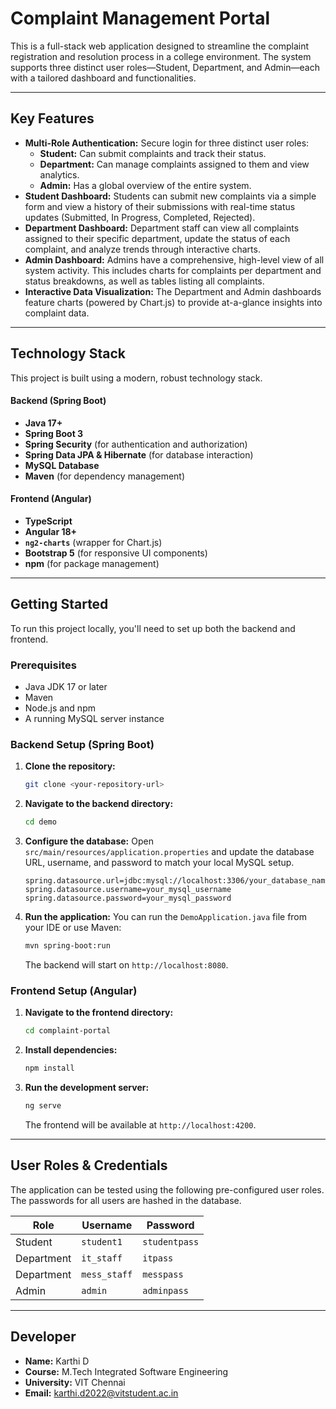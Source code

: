 # Complaint Management Portal

This is a full-stack web application designed to streamline the complaint registration and resolution process in a college environment. The system supports three distinct user roles—Student, Department, and Admin—each with a tailored dashboard and functionalities.

---

## Key Features

- **Multi-Role Authentication:** Secure login for three distinct user roles:
  - **Student:** Can submit complaints and track their status.
  - **Department:** Can manage complaints assigned to them and view analytics.
  - **Admin:** Has a global overview of the entire system.
- **Student Dashboard:** Students can submit new complaints via a simple form and view a history of their submissions with real-time status updates (Submitted, In Progress, Completed, Rejected).
- **Department Dashboard:** Department staff can view all complaints assigned to their specific department, update the status of each complaint, and analyze trends through interactive charts.
- **Admin Dashboard:** Admins have a comprehensive, high-level view of all system activity. This includes charts for complaints per department and status breakdowns, as well as tables listing all complaints.
- **Interactive Data Visualization:** The Department and Admin dashboards feature charts (powered by Chart.js) to provide at-a-glance insights into complaint data.

---

## Technology Stack

This project is built using a modern, robust technology stack.

#### Backend (Spring Boot)
- **Java 17+**
- **Spring Boot 3**
- **Spring Security** (for authentication and authorization)
- **Spring Data JPA & Hibernate** (for database interaction)
- **MySQL Database**
- **Maven** (for dependency management)

#### Frontend (Angular)
- **TypeScript**
- **Angular 18+**
- **`ng2-charts`** (wrapper for Chart.js)
- **Bootstrap 5** (for responsive UI components)
- **npm** (for package management)

---

## Getting Started

To run this project locally, you'll need to set up both the backend and frontend.

### Prerequisites
- Java JDK 17 or later
- Maven
- Node.js and npm
- A running MySQL server instance

### Backend Setup (Spring Boot)

1.  **Clone the repository:**
    ```bash
    git clone <your-repository-url>
    ```
2.  **Navigate to the backend directory:**
    ```bash
    cd demo
    ```
3.  **Configure the database:**
    Open `src/main/resources/application.properties` and update the database URL, username, and password to match your local MySQL setup.
    ```properties
    spring.datasource.url=jdbc:mysql://localhost:3306/your_database_name
    spring.datasource.username=your_mysql_username
    spring.datasource.password=your_mysql_password
    ```
4.  **Run the application:**
    You can run the `DemoApplication.java` file from your IDE or use Maven:
    ```bash
    mvn spring-boot:run
    ```
    The backend will start on `http://localhost:8080`.

### Frontend Setup (Angular)

1.  **Navigate to the frontend directory:**
    ```bash
    cd complaint-portal 
    ```
2.  **Install dependencies:**
    ```bash
    npm install
    ```
3.  **Run the development server:**
    ```bash
    ng serve
    ```
    The frontend will be available at `http://localhost:4200`.

---

## User Roles & Credentials

The application can be tested using the following pre-configured user roles. The passwords for all users are hashed in the database.

| Role       | Username     | Password    |
|------------|--------------|-------------|
| Student    | `student1`   | `studentpass` |
| Department | `it_staff`   | `itpass`      |
| Department | `mess_staff` | `messpass`    |
| Admin      | `admin`      | `adminpass`   |

---

## Developer

- **Name:** Karthi D
- **Course:** M.Tech Integrated Software Engineering
- **University:** VIT Chennai
- **Email:** karthi.d2022@vitstudent.ac.in
